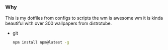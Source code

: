 ### Why

This is my dotfiles from configs to scripts the wm is awesome wm it is kinda beautiful with over 300 wallpapers from distrotube.

* git
  ```sh
  npm install npm@latest -g
  ```
